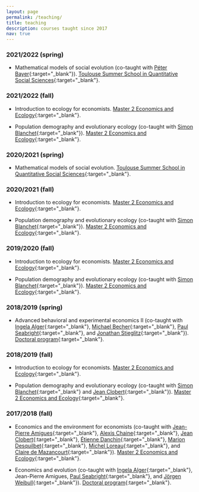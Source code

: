 ```yaml
---
layout: page
permalink: /teaching/
title: teaching
description: courses taught since 2017
nav: true
---
```


### 2021/2022 (spring)

- Mathematical models of social evolution (co-taught with [Péter Bayer](https://www.sites.google.com/view/peterbayer){:target="\_blank"}). [Toulouse Summer School in Quantitative Social Sciences](https://www.tse-fr.eu/toulouse-summer-school-quantitative-social-sciences){:target="\_blank"}.


### 2021/2022 (fall)

- Introduction to ecology for economists. [Master 2 Economics and Ecology](https://www.tse-fr.eu/master-economics-and-ecology){:target="\_blank"}.

- Population demography and evolutionary ecology (co-taught with [Simon Blanchet](http://simonblanchet.weebly.com/){:target="\_blank"}). [Master 2 Economics and Ecology](https://www.tse-fr.eu/master-economics-and-ecology){:target="\_blank"}.


### 2020/2021 (spring)

- Mathematical models of social evolution. [Toulouse Summer School in Quantitative Social Sciences](https://www.tse-fr.eu/toulouse-summer-school-quantitative-social-sciences){:target="\_blank"}.

### 2020/2021 (fall)

- Introduction to ecology for economists. [Master 2 Economics and Ecology](https://www.tse-fr.eu/master-economics-and-ecology){:target="\_blank"}.

- Population demography and evolutionary ecology (co-taught with [Simon Blanchet](http://simonblanchet.weebly.com/){:target="\_blank"}). [Master 2 Economics and Ecology](https://www.tse-fr.eu/master-economics-and-ecology){:target="\_blank"}.

### 2019/2020 (fall)

- Introduction to ecology for economists. [Master 2 Economics and Ecology](https://www.tse-fr.eu/master-economics-and-ecology){:target="\_blank"}.

- Population demography and evolutionary ecology (co-taught with [Simon Blanchet](http://simonblanchet.weebly.com/){:target="\_blank"}). [Master 2 Economics and Ecology](https://www.tse-fr.eu/master-economics-and-ecology){:target="\_blank"}.


### 2018/2019 (spring)

- Advanced behavioral and experimental economics II (co-taught with [Ingela Alger](https://ingelaalger.weebly.com/){:target="\_blank"}, [Michael Becher](https://www.ie.edu/school-global-public-affairs/faculty-and-research/faculty/michael-becher/){:target="\_blank"}, [Paul Seabright](https://paulseabright.com/){:target="\_blank"},
and [Jonathan Stieglitz](https://www.iast.fr/people/jonathan-stieglitz){:target="\_blank"}). [Doctoral program](https://www.tse-fr.eu/doctoral-program){:target="\_blank"}.

### 2018/2019 (fall)

- Introduction to ecology for economists. [Master 2 Economics and Ecology](https://www.tse-fr.eu/master-economics-and-ecology){:target="\_blank"}.

- Population demography and evolutionary ecology (co-taught with [Simon Blanchet](http://simonblanchet.weebly.com/){:target="\_blank"} and
[Jean Clobert](https://scholar.google.com/citations?user=aq9GnD4AAAAJ){:target="\_blank"}).
[Master 2 Economics and Ecology](https://www.tse-fr.eu/master-economics-and-ecology){:target="\_blank"}.


### 2017/2018 (fall)

- Economics and the environment for economists (co-taught with
[Jean-Pierre Amigues](https://www.tse-fr.eu/people/jean-pierre-amigues){:target="\_blank"},
[Alexis Chaine](https://scholar.google.com/citations?user=U7NInY8AAAAJ){:target="\_blank"},
[Jean Clobert](https://scholar.google.com/citations?user=aq9GnD4AAAAJ){:target="\_blank"},
[Étienne Danchin](http://www.edanchin.fr/?lang=en){:target="\_blank"},
[Marion Desquilbet](https://www.tse-fr.eu/people/marion-desquilbet){:target="\_blank"},
[Michel Loreau](https://scholar.google.co.uk/citations?user=eQNM6tAAAAAJ){:target="\_blank"},
and
[Claire de Mazancourt](https://scholar.google.fi/citations?user=mwd0mqUAAAAJ&hl=fi){:target="\_blank"}).
[Master 2 Economics and Ecology](https://www.tse-fr.eu/master-economics-and-ecology){:target="\_blank"}.

- Economics and evolution (co-taught with [Ingela Alger](https://ingelaalger.weebly.com/){:target="\_blank"}, Jean-Pierre Amigues, [Paul Seabright](https://paulseabright.com/){:target="\_blank"}, and
[Jörgen Weibull](https://sites.google.com/site/joergenweibull/){:target="\_blank"}).
[Doctoral program](https://www.tse-fr.eu/doctoral-program){:target="\_blank"}.

<!--For now, this page is assumed to be a static description of your courses. You can convert it to a collection similar to `_projects/` so that you can have a dedicated page for each course.

Organize your courses by years, topics, or universities, however you like!-->
